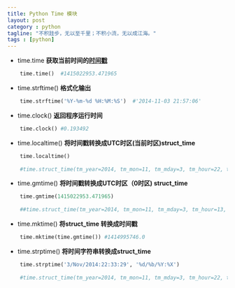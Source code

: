 ```yaml
---
title: Python Time 模块
layout: post
category : python
tagline: "不积跬步，无以至千里；不积小流，无以成江海。"
tags : [python]
---
```

- time.time **获取当前时间的[时间戳](http://zh.wikipedia.org/zh-cn/%E6%99%82%E9%96%93%E6%88%B3)**
```python
    time.time()  #1415022953.471965
```
- time.strftime() **格式化输出**  
```python
 	time.strftime('%Y-%m-%d %H:%M:%S')  #'2014-11-03 21:57:06'	
```
- time.clock() **返回程序运行时间**
```python
	time.clock() #0.193492
```
- time.localtime() **将时间戳转换成UTC时区(当前时区)struct_time**
```python
	time.localtime()
    
    #time.struct_time(tm_year=2014, tm_mon=11, tm_mday=3, tm_hour=22, tm_min=25, tm_sec=18, tm_wday=0, tm_yday=307, tm_isdst=0)
```
- time.gmtime() **将时间戳转换成UTC时区（0时区) struct_time**
```python
	time.gmtime(1415022953.471965)
    
	##time.struct_time(tm_year=2014, tm_mon=11, tm_mday=3, tm_hour=13, tm_min=55, tm_sec=53, tm_wday=0, tm_yday=307, tm_isdst=0)
```
- time.mktime() **将struct_time 转换成时间戳**
```python
	time.mktime(time.gmtime()) #1414995746.0
```
- time.strptime() **将时间字符串转换成struct_time**
```python
	time.strptime('3/Nov/2014:22:33:29', '%d/%b/%Y:%X')
    
    #time.struct_time(tm_year=2014, tm_mon=11, tm_mday=3, tm_hour=22, tm_min=33, tm_sec=29, tm_wday=0, tm_yday=307, tm_isdst=-1)
```